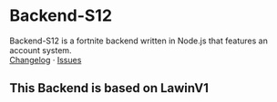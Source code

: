 
# Backend-S12
Backend-S12 is a fortnite backend written in Node.js that features an account system.</br>[Changelog](CHANGELOG.md) · [Issues](https://github.com/endlessalpacaYT/Backend-S12/issues)

## This Backend is based on LawinV1
